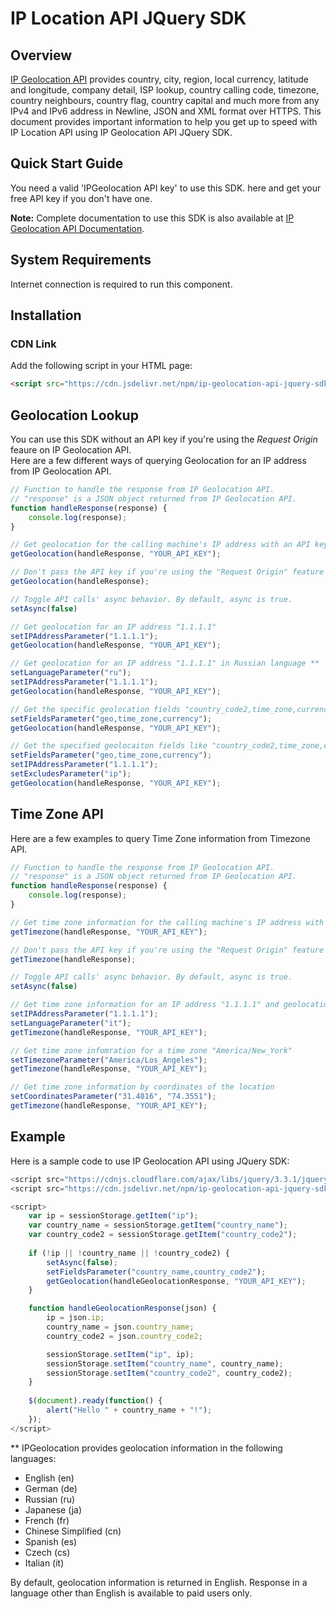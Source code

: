 # IP Location API JQuery SDK

## Overview

[IP Geolocation API](https://ipwhois.io) provides country, city, region, local currency, latitude and longitude, company detail, ISP lookup, country calling code, timezone, country neighbours, country flag, country capital 
and much more from any IPv4 and IPv6 address in Newline, JSON and XML format over HTTPS. This document provides important information to help you get up to speed with IP Location API using IP Geolocation API JQuery SDK.

## Quick Start Guide

You need a valid 'IPGeolocation API key' to use this SDK. here and get your free API key if you don't have one.

**Note:** Complete documentation to use this SDK is also available at [IP Geolocation API Documentation](https://ipwhois.io/documentation).

## System Requirements  

Internet connection is required to run this component.

## Installation
### CDN Link

Add the following script in your HTML page:

```html
<script src="https://cdn.jsdelivr.net/npm/ip-geolocation-api-jquery-sdk@1.0.6/ipgeolocation.min.js"></script>
```

## Geolocation Lookup

You can use this SDK without an API key if you're using the _Request Origin_ feaure on IP Geolocation API.  
Here are a few different ways of querying Geolocation for an IP address from IP Geolocation API.

```javascript
// Function to handle the response from IP Geolocation API.
// "response" is a JSON object returned from IP Geolocation API.
function handleResponse(response) {
    console.log(response);
}

// Get geolocation for the calling machine's IP address with an API key (optional, if you're using "Request Origin" feature at IP Geolocation API)
getGeolocation(handleResponse, "YOUR_API_KEY");

// Don't pass the API key if you're using the "Request Origin" feature at IP Geolocation API
getGeolocation(handleResponse);

// Toggle API calls' async behavior. By default, async is true.
setAsync(false)

// Get geolocation for an IP address "1.1.1.1"
setIPAddressParameter("1.1.1.1");
getGeolocation(handleResponse, "YOUR_API_KEY");

// Get geolocation for an IP address "1.1.1.1" in Russian language **
setLanguageParameter("ru");
setIPAddressParameter("1.1.1.1");
getGeolocation(handleResponse, "YOUR_API_KEY");

// Get the specific geolocation fields "country_code2,time_zone,currency" for the calling machine's IP address
setFieldsParameter("geo,time_zone,currency");
getGeolocation(handleResponse, "YOUR_API_KEY");

// Get the specified geolocaiton fields like "country_code2,time_zone,currency" for an IP address "1.1.1.1" and skip the "ip" field in the response
setFieldsParameter("geo,time_zone,currency");
setIPAddressParameter("1.1.1.1");
setExcludesParameter("ip");
getGeolocation(handleResponse, "YOUR_API_KEY");
```
## Time Zone API

Here are a few examples to query Time Zone information from Timezone API.

```javascript
// Function to handle the response from IP Geolocation API.
// "response" is a JSON object returned from IP Geolocation API.
function handleResponse(response) {
    console.log(response);
}

// Get time zone information for the calling machine's IP address with an API key (optional, if you're using "Request Origin" feature at IP Geolocation API)
getTimezone(handleResponse, "YOUR_API_KEY");

// Don't pass the API key if you're using the "Request Origin" feature at IP Geolocation API
getTimezone(handleResponse);

// Toggle API calls' async behavior. By default, async is true.
setAsync(false)

// Get time zone information for an IP address "1.1.1.1" and geolocation information in Italian language **
setIPAddressParameter("1.1.1.1");
setLanguageParameter("it");
getTimezone(handleResponse, "YOUR_API_KEY");

// Get time zone infomration for a time zone "America/New_York"
setTimezoneParameter("America/Los_Angeles");
getTimezone(handleResponse, "YOUR_API_KEY");

// Get time zone information by coordinates of the location
setCoordinatesParameter("31.4816", "74.3551");
getTimezone(handleResponse, "YOUR_API_KEY");
```

## Example

Here is a sample code to use IP Geolocation API using JQuery SDK:

```javascript
<script src="https://cdnjs.cloudflare.com/ajax/libs/jquery/3.3.1/jquery.min.js"></script>
<script src="https://cdn.jsdelivr.net/npm/ip-geolocation-api-jquery-sdk@1.0.5/ipgeolocation.min.js"></script>

<script>
    var ip = sessionStorage.getItem("ip");
    var country_name = sessionStorage.getItem("country_name");
    var country_code2 = sessionStorage.getItem("country_code2");
            
    if (!ip || !country_name || !country_code2) {
        setAsync(false);
        setFieldsParameter("country_name,country_code2");
        getGeolocation(handleGeolocationResponse, "YOUR_API_KEY");
    }

    function handleGeolocationResponse(json) {
        ip = json.ip;
        country_name = json.country_name;
        country_code2 = json.country_code2;

        sessionStorage.setItem("ip", ip);
        sessionStorage.setItem("country_name", country_name);
        sessionStorage.setItem("country_code2", country_code2);
    }
                
    $(document).ready(function() {
        alert("Hello " + country_name + "!");
    });
</script>
```

** IPGeolocation provides geolocation information in the following languages:
* English (en)
* German (de)
* Russian (ru)
* Japanese (ja)
* French (fr)
* Chinese Simplified (cn)
* Spanish (es)
* Czech (cs)
* Italian (it)

By default, geolocation information is returned in English. Response in a language other than English is available to paid users only.
